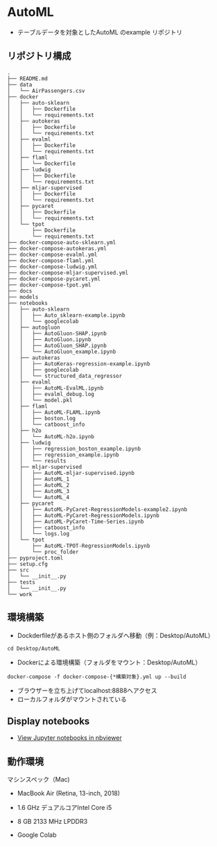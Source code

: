 # AutoML

- テーブルデータを対象としたAutoML のexample リポジトリ

## リポジトリ構成
```
.
├── README.md
├── data
│   └── AirPassengers.csv
├── docker
│   ├── auto-sklearn
│   │   ├── Dockerfile
│   │   └── requirements.txt
│   ├── autokeras
│   │   ├── Dockerfile
│   │   └── requirements.txt
│   ├── evalml
│   │   ├── Dockerfile
│   │   └── requirements.txt
│   ├── flaml
│   │   └── Dockerfile
│   ├── ludwig
│   │   ├── Dockerfile
│   │   └── requirements.txt
│   ├── mljar-supervised
│   │   ├── Dockerfile
│   │   └── requirements.txt
│   ├── pycaret
│   │   ├── Dockerfile
│   │   └── requirements.txt
│   └── tpot
│       ├── Dockerfile
│       └── requirements.txt
├── docker-compose-auto-sklearn.yml
├── docker-compose-autokeras.yml
├── docker-compose-evalml.yml
├── docker-compose-flaml.yml
├── docker-compose-ludwig.yml
├── docker-compose-mljar-supervised.yml
├── docker-compose-pycaret.yml
├── docker-compose-tpot.yml
├── docs
├── models
├── notebooks
│   ├── auto-sklearn
│   │   ├── Auto_sklearn-example.ipynb
│   │   └── googlecolab
│   ├── autogluon
│   │   ├── AutoGluon-SHAP.ipynb
│   │   ├── AutoGluon.ipynb
│   │   ├── AutoGluon_SHAP.ipynb
│   │   └── AutoGluon_example.ipynb
│   ├── autokeras
│   │   ├── AutoKeras-regression-example.ipynb
│   │   ├── googlecolab
│   │   └── structured_data_regressor
│   ├── evalml
│   │   ├── AutoML-EvalML.ipynb
│   │   ├── evalml_debug.log
│   │   └── model.pkl
│   ├── flaml
│   │   ├── AutoML-FLAML.ipynb
│   │   ├── boston.log
│   │   └── catboost_info
│   ├── h2o
│   │   └── AutoML-h2o.ipynb
│   ├── ludwig
│   │   ├── regression_boston_example.ipynb
│   │   ├── regression_example.ipynb
│   │   └── results
│   ├── mljar-supervised
│   │   ├── AutoML-mljar-supervised.ipynb
│   │   ├── AutoML_1
│   │   ├── AutoML_2
│   │   ├── AutoML_3
│   │   └── AutoML_4
│   ├── pycaret
│   │   ├── AutoML-PyCaret-RegressionModels-example2.ipynb
│   │   ├── AutoML-PyCaret-RegressionModels.ipynb
│   │   ├── AutoML-PyCaret-Time-Series.ipynb
│   │   ├── catboost_info
│   │   └── logs.log
│   └── tpot
│       ├── AutoML-TPOT-RegressionModels.ipynb
│       └── proc_folder
├── pyproject.toml
├── setup.cfg
├── src
│   └── __init__.py
├── tests
│   └── __init__.py
└── work
```

## 環境構築

- Dockderfileがあるホスト側のフォルダへ移動（例：Desktop/AutoML）

```
cd Desktop/AutoML
```

- Dockerによる環境構築（フォルダをマウント：Desktop/AutoML）

```
docker-compose -f docker-compose-{*構築対象}.yml up --build
```

- ブラウザーを立ち上げてlocalhost:8888へアクセス
- ローカルフォルダがマウントされている

## Display notebooks

- [View Jupyter notebooks in nbviewer](https://nbviewer.jupyter.org/github/ykato27/AutoML/tree/main/notebooks/)

## 動作環境

マシンスペック（Mac)
- MacBook Air (Retina, 13-inch, 2018)
- 1.6 GHz デュアルコアIntel Core i5
- 8 GB 2133 MHz LPDDR3

- Google Colab
